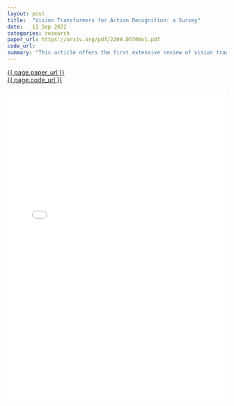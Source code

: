 ```yaml
---
layout: post
title:  "Vision Transformers for Action Recognition: a Survey"
date:   13 Sep 2022
categories: research
paper_url: https://arxiv.org/pdf/2209.05700v1.pdf
code_url: 
summary: "This article offers the first extensive review of vision transformer techniques specifically applied to human action recognition, a field gaining interest for its wide applications. Termed action transformers, these methods are analyzed and categorized based on their architecture, modality, and objectives. The review explores how action transformers encode spatio-temporal data, reduce dimensions, construct frame patches and spatio-temporal cubes, and various representation techniques. It also delves into optimizing spatio-temporal attention in transformers for longer sequences and examines different learning strategies, including self-supervised and zero-shot learning, with their respective loss functions. Additionally, the survey assesses progress in benchmark evaluation scores and discusses the challenges and future directions in this research area."
---
```


<style>
.responsive-pdf-container {
    overflow: hidden;
    padding-top: 141.42%; /* 16:9 Aspect Ratio, adjust as needed */
    position: relative;
}

.responsive-pdf-container iframe {
    border: none;
    height: 100%;
    left: 0;
    position: absolute;
    top: 0;
    width: 100%;
}
</style>

<a href="{{ page.paper_url }}">{{ page.paper_url }}</a><br>
<a href="{{ page.code_url }}">{{ page.code_url }}</a>

<div class="responsive-pdf-container">
    <iframe src="{{ page.paper_url }}" style="border: none;"></iframe>
</div>